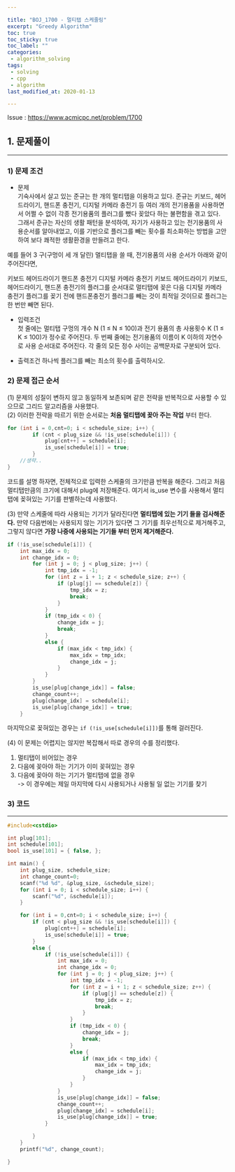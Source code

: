 ```yaml
---

title: "BOJ_1700 - 멀티탭 스케줄링"  
excerpt: "Greedy Algorithm"  
toc: true  
toc_sticky: true  
toc_label: ""  
categories:  
 - algorithm_solving  
tags:  
 - solving  
 - cpp  
 - algorithm
last_modified_at: 2020-01-13

---
```


Issue : <https://www.acmicpc.net/problem/1700>

## 1. 문제풀이  

- - -

### 1) 문제 조건

- 문제  
기숙사에서 살고 있는 준규는 한 개의 멀티탭을 이용하고 있다. 준규는 키보드, 헤어드라이기, 핸드폰 충전기, 디지털 카메라 충전기 등 여러 개의 전기용품을 사용하면서 어쩔 수 없이 각종 전기용품의 플러그를 뺐다 꽂았다 하는 불편함을 겪고 있다. 그래서 준규는 자신의 생활 패턴을 분석하여, 자기가 사용하고 있는 전기용품의 사용순서를 알아내었고, 이를 기반으로 플러그를 빼는 횟수를 최소화하는 방법을 고안하여 보다 쾌적한 생활환경을 만들려고 한다.

예를 들어 3 구(구멍이 세 개 달린) 멀티탭을 쓸 때, 전기용품의 사용 순서가 아래와 같이 주어진다면,  

키보드
헤어드라이기
핸드폰 충전기
디지털 카메라 충전기
키보드
헤어드라이기
키보드, 헤어드라이기, 핸드폰 충전기의 플러그를 순서대로 멀티탭에 꽂은 다음 디지털 카메라 충전기 플러그를 꽂기 전에 핸드폰충전기 플러그를 빼는 것이 최적일 것이므로 플러그는 한 번만 빼면 된다.  

- 입력조건  
첫 줄에는 멀티탭 구멍의 개수 N (1 ≤ N ≤ 100)과 전기 용품의 총 사용횟수 K (1 ≤ K ≤ 100)가 정수로 주어진다. 두 번째 줄에는 전기용품의 이름이 K 이하의 자연수로 사용 순서대로 주어진다. 각 줄의 모든 정수 사이는 공백문자로 구분되어 있다.  

- 출력조건
하나씩 플러그를 빼는 최소의 횟수를 출력하시오.  

### 2) 문제 접근 순서

(1) 문제의 성질이 변하지 않고 동일하게 보존되며 같은 전략을 반복적으로 사용할 수 있으므로 그리드 알고리즘을 사용했다.  
(2) 이러한 전략을 따르기 위한 순서로는 **처음 멀티탭에 꽂아 주는 작업** 부터 한다.  

```cpp
for (int i = 0,cnt=0; i < schedule_size; i++) {
		if (cnt < plug_size && !is_use[schedule[i]]) {
			plug[cnt++] = schedule[i];
			is_use[schedule[i]] = true;
		}
    //생략..
}
```

코드를 설명 하자면, 전체적으로 입력한 스케줄의 크기만큼 반복을 해준다. 그리고 처음 멀티탭만큼의 크기에 대해서 plug에 저장해준다. 여기서 is_use 변수를 사용해서 멀티탭에 꽂혀있는 기기를 판별하는데 사용했다.  

(3) 만약 스케줄에 따라 사용되는 기기가 달라진다면 **멀티탭에 있는 기기 들을 검사해준다.** 만약 다음번에는 사용되지 않는 기기가 있다면 그 기기를 최우선적으로 제거해주고, 그렇지 않다면 **가장 나중에 사용되는 기기들 부터 먼저 제거해준다.**  

```cpp
if (!is_use[schedule[i]]) {
	int max_idx = 0;
	int change_idx = 0;
		for (int j = 0; j < plug_size; j++) {
			int tmp_idx = -1;
			for (int z = i + 1; z < schedule_size; z++) {
				if (plug[j] == schedule[z]) {
					tmp_idx = z;
					break;
				}
			}
			if (tmp_idx < 0) {
				change_idx = j;
				break;
			}
			else {
				if (max_idx < tmp_idx) {
					max_idx = tmp_idx;
					change_idx = j;
				}
			}
		}
		is_use[plug[change_idx]] = false;
		change_count++;
		plug[change_idx] = schedule[i];
		is_use[plug[change_idx]] = true;
	}
```

마지막으로 꽂혀있는 경우는 `if (!is_use[schedule[i]])`를 통해 걸러진다.  

(4) 이 문제는 어렵지는 않지만 복잡해서 따로 경우의 수를 정리했다.  

1. 멀티탭이 비어있는 경우  
2. 다음에 꽂아야 하는 기기가 이미 꽂혀있는 경우  
3. 다음에 꽂아야 하는 기기가 멀티탭에 없을 경우  
-> 이 경우에는 제일 마지막에 다시 사용되거나 사용될 일 없는 기기를 찾기  

### 3) 코드

- - -

```cpp
#include<cstdio>

int plug[101];
int schedule[101];
bool is_use[101] = { false, };

int main() {
	int plug_size, schedule_size;
	int change_count=0;
	scanf("%d %d", &plug_size, &schedule_size);
	for (int i = 0; i < schedule_size; i++) {
		scanf("%d", &schedule[i]);
	}

	for (int i = 0,cnt=0; i < schedule_size; i++) {
		if (cnt < plug_size && !is_use[schedule[i]]) {
			plug[cnt++] = schedule[i];
			is_use[schedule[i]] = true;
		}
		else {
			if (!is_use[schedule[i]]) {
				int max_idx = 0;
				int change_idx = 0;
				for (int j = 0; j < plug_size; j++) {
					int tmp_idx = -1;
					for (int z = i + 1; z < schedule_size; z++) {
						if (plug[j] == schedule[z]) {
							tmp_idx = z;
							break;
						}
					}
					if (tmp_idx < 0) {
						change_idx = j;
						break;
					}
					else {
						if (max_idx < tmp_idx) {
							max_idx = tmp_idx;
							change_idx = j;
						}
					}
				}
				is_use[plug[change_idx]] = false;
				change_count++;
				plug[change_idx] = schedule[i];
				is_use[plug[change_idx]] = true;
			}

		}
	}
	printf("%d", change_count);

}
```
